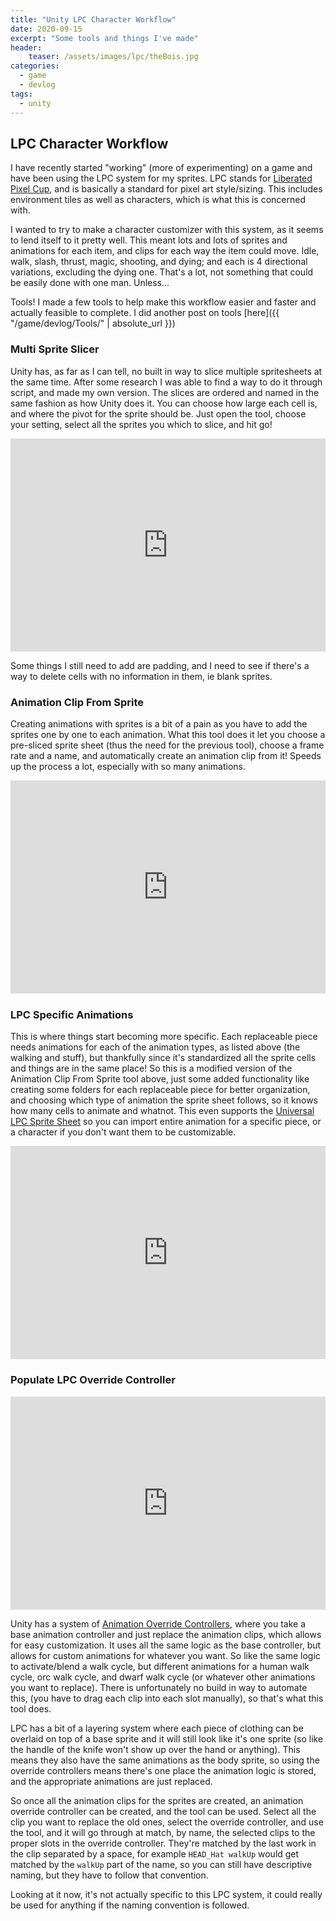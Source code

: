 ```yaml
---
title: "Unity LPC Character Workflow"
date: 2020-09-15
excerpt: "Some tools and things I've made"
header:
    teaser: /assets/images/lpc/theBois.jpg
categories:
  - game
  - devlog
tags:
  - unity
---
```

## LPC Character Workflow
I have recently started "working" (more of experimenting) on a game and have been using the LPC system for my sprites. LPC stands for [Liberated Pixel Cup](https://lpc.opengameart.org/), and is basically a standard for pixel art style/sizing. This includes environment tiles as well as characters, which is what this is concerned with.

I wanted to try to make a character customizer with this system, as it seems to lend itself to it pretty well. This meant lots and lots of sprites and animations for each item, and clips for each way the item could move. Idle, walk, slash, thrust, magic, shooting, and dying; and each is 4 directional variations, excluding the dying one. That's a lot, not something that could be easily done with one man. Unless...

Tools! I made a few tools to help make this workflow easier and faster and actually feasible to complete. I did another post on tools [here]({{ "/game/devlog/Tools/" | absolute_url }})

### Multi Sprite Slicer
Unity has, as far as I can tell, no built in way to slice multiple spritesheets at the same time. After some research I was able to find a way to do it through script, and made my own version. The slices are ordered and named in the same fashion as how Unity does it. You can choose how large each cell is, and where the pivot for the sprite should be. Just open the tool, choose your setting, select all the sprites you which to slice, and hit go!

<div style='position:relative; padding-bottom:calc(53.25% + 73px)'><iframe src='https://gfycat.com/ifr/sorrowfuloblongamericankestrel' frameborder='0' scrolling='no' width='100%' height='100%' style='position:absolute;top:0;left:0;' allowfullscreen></iframe></div>

Some things I still need to add are padding, and I need to see if there's a way to delete cells with no information in them, ie blank sprites.

### Animation Clip From Sprite
Creating animations with sprites is a bit of a pain as you have to add the sprites one by one to each animation. What this tool does it let you choose a pre-sliced sprite sheet (thus the need for the previous tool), choose a frame rate and a name, and automatically create an animation clip from it! Speeds up the process a lot, especially with so many animations.

<div style='position:relative; padding-bottom:calc(53.25% + 73px)'><iframe src='https://gfycat.com/ifr/sickvelvetydairycow' frameborder='0' scrolling='no' width='100%' height='100%' style='position:absolute;top:0;left:0;' allowfullscreen></iframe></div>

### LPC Specific Animations
This is where things start becoming more specific. Each replaceable piece needs animations for each of the animation types, as listed above (the walking and stuff), but thankfully since it's standardized all the sprite cells and things are in the same place! So this is a modified version of the Animation Clip From Sprite tool above, just some added functionality like creating some folders for each replaceable piece for better organization, and choosing which type of animation the sprite sheet follows, so it knows how many cells to animate and whatnot. This even supports the [Universal LPC Sprite Sheet](http://gaurav.munjal.us/Universal-LPC-Spritesheet-Character-Generator/#) so you can import entire animation for a specific piece, or a character if you don't want them to be customizable.

<div style='position:relative; padding-bottom:calc(53.25% + 73px)'><iframe src='https://gfycat.com/ifr/officialuncommonfowl' frameborder='0' scrolling='no' width='100%' height='100%' style='position:absolute;top:0;left:0;' allowfullscreen></iframe></div>

### Populate LPC Override Controller

<div style='position:relative; padding-bottom:calc(53.25% + 73px)'><iframe src='https://gfycat.com/ifr/honoredathleticboutu' frameborder='0' scrolling='no' width='100%' height='100%' style='position:absolute;top:0;left:0;' allowfullscreen></iframe></div>

Unity has a system of [Animation Override Controllers](https://docs.unity3d.com/Manual/AnimatorOverrideController.html), where you take a base animation controller and just replace the animation clips, which allows for easy customization. It uses all the same logic as the base controller, but allows for custom animations for whatever you want. So like the same logic to activate/blend a walk cycle, but different animations for a human walk cycle, orc walk cycle, and dwarf walk cycle (or whatever other animations you want to replace). There is unfortunately no build in way to automate this, (you have to drag each clip into each slot manually), so that's what this tool does.

LPC has a bit of a layering system where each piece of clothing can be overlaid on top of a base sprite and it will still look like it's one sprite (so like the handle of the knife won't show up over the hand or anything). This means they also have the same animations as the body sprite, so using the override controllers means there's one place the animation logic is stored, and the appropriate animations are just replaced.

So once all the animation clips for the sprites are created, an animation override controller can be created, and the tool can be used. Select all the clip you want to replace the old ones, select the override controller, and use the tool, and it will go through at match, by name, the selected clips to the proper slots in the override controller. They're matched by the last work in the clip separated by a space, for example `HEAD_Hat walkUp` would get matched by the `walkUp` part of the name, so you can still have descriptive naming, but they have to follow that convention.

Looking at it now, it's not actually specific to this LPC system, it could really be used for anything if the naming convention is followed.